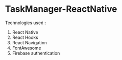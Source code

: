 # TaskManager-ReactNative


Technologies used :
1. React Native 
2. React Hooks 
3. React Navigation
4. FontAwesome
5. Firebase authentication
